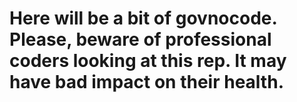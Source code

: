 # Here will be a bit of govnocode. Please, beware of professional coders looking at this rep. It may have bad impact on their health.
